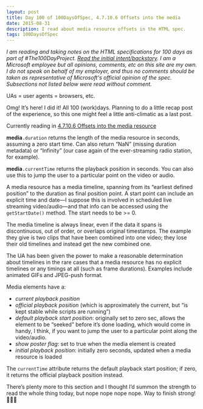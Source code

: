 ```yaml
---
layout: post
title: Day 100 of 100DaysOfSpec, 4.7.10.6 Offsets into the media
date: 2015-08-31
description: I read about media resource offsets in the HTML spec.
tags: 100DaysOfSpec
---
```


*I am reading and taking notes on the HTML specifications for 100 days as part of #The100DayProject. [Read the initial intent/backstory](http://melanie-richards.com/blog/100-day-project). I am a Microsoft employee but all opinions, comments, etc on this site are my own. I do not speak on behalf of my employer, and thus no comments should be taken as representative of Microsoft's official opinion of the spec. Subsections not listed below were read without comment.*

UAs = user agents = browsers, etc.

Omg! It’s here! I did it! All 100 (work)days. Planning to do a little recap post of the experience, so this one might feel a little anti-climatic as a last post.

Currently reading in [4.7.10.6 Offsets into the media resource](http://www.w3.org/TR/html5/embedded-content-0.html#offsets-into-the-media-resource)

**media**`.duration` returns the length of the media resource in seconds, assuming a zero start time. Can also return “NaN” (missing duration metadata) or “Infinity” (our case again of the ever-streaming radio station, for example).

**media**`.currentTime` returns the playback position in seconds. You can also use this to jump the user to a particular point on the video or audio.

A media resource has a media timeline, spanning from its “earliest defined position” to the duration as final position point. A start point can include an explicit time and date—I suppose this is involved in scheduled live streaming video/audio—and that info can be accessed using the `getStartDate()` method. The start needs to be >= 0.

The media timeline is always linear, even if the data it spans is discontinuous, out of order, or overlaps original timestamps. The example they give is two clips that have been combined into one video; they lose their old timelines and instead get the new combined one.

The UA has been given the power to make a reasonable determination about timelines in the rare cases that a media resource has no explicit timelines or any timings at all (such as frame durations). Examples include animated GIFs and JPEG-push format.

Media elements have a:
* *current playback position*
* *official playback position* (which is approximately the current, but “is kept stable while scripts are running”)
* *default playback start position*: originally set to zero sec, allows the element to be “seeked” before it’s done loading, which would come in handy, I think, if you want to jump the user to a particular point along the video/audio.
* *show poster flag*: set to true when the media element is created
* *initial playback position*: initially zero seconds, updated when a media resource is loaded

The `currentTime` attribute returns the default playback start position; if zero, it returns the official playback position instead.

There’s plenty more to this section and I thought I’d summon the strength to read the whole thing today, but nope nope nope nope. Way to finish strong! 🎉🎉🎉